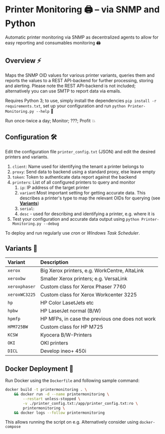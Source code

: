 # Printer Monitoring 🖨️ – via SNMP and Python

Automatic printer monitoring via SNMP as decentralized agents to allow for easy reporting and consumables monitoring 🖨️

## Overview ⚡

Maps the SNMP OID values for various printer variants, queries them and reports the values to a REST API-backend for further processing, storing and alerting. 
Please note the REST API-backend is not included; alternatively you can use SMTP to report data via emails.

Requires Python 3; to use, simply install the dependencies `pip install -r requirements.txt`, set up your configuration and run `python Printer-Monitoring.py --help` 🐍

Run once-twice a day; Monitor; ???; Profit 💥 


## Configuration 🛠️

Edit the configuration file `printer_config.txt` (JSON) and edit the desired printers and variants. 

1. `client`: Name used for identifying the tenant a printer belongs to
2. `proxy`: Send data to backend using a standard proxy, else leave empty
3. `token`: Token to authenticate data report against the backend
4. `printers`: List of all configured printers to query and monitor
    1. `ip`: IP address of the target printer
    2. `variant`:Most important setting for getting accurate data. This describes a printer's type to map the relevant OIDs for querying (see [**Variants**](#variants-📇))
    3. `serial`:
    3. ```desc``` - used for describing and identifying a printer, e.g. where it is
5. Test your configuration and accurate data output using `python Printer-Monitoring.py --debug`

To deploy and run regularly use *cron* or *Windows Task Scheduler*.


## Variants 📇

| Variant       | Description                                         |
| :------------ | :-------------------------------------------------- |
| `xerox`       | Big Xerox printers, e.g. WorkCentre, AltaLink       |
| `xeroxbw`     | Smaller Xerox printers; e.g. VersaLink              |
| `xeroxphaser` | Custom class for Xerox Phaser 7760                  |
| `xeroxWC3225` | Custom class for Xerox Workcenter 3225              |
| `hp`          | HP Color LasetJets etc                              |
| `hpbw`        | HP LaserJet normal (B/W)                            |
| `hpmfp`       | HP MFPs, in case the previous one does not work     |
| `HPM725BW`    | Custom class for HP M725                            |
| `KCSW`        | Kyocera B/W-Printers                                 |
| `OKI`         | OKI printers                                |
| `DICL`        | Develop ineo+ 450i                                  |



## Docker Deployment 🐋

Run Docker using the `Dockerfile` and following sample command:

```bash
docker build -t printermonitoring . \
    && docker run -d --name printermonitoring \
        --restart unless-stopped \
        -v ./printer_config.txt:/app/printer_config.txt:ro \
        printermonitoring \
    && docker logs --follow printermonitoring
```

This allows running the script on e.g. 
Alternatively consider using `docker-compose`

